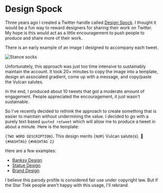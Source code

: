 # Design Spock

Three years ago I created a Twitter handle called [Design Spock](https://twitter.com/designspock). I thought it would be a fun way to reward designers for sharing their work on Twitter. My hope is this would act as a little encouragement to push people to produce and share more of their work.

There is an early example of an image I designed to accompany each tweet.

![Stance socks](https://pbs.twimg.com/media/DDQSbYJVwAAq8ET?format=jpg&name=medium)

Unfortunately, this approach was just too time intensive to sustainably maintain the account. It took 20+ minutes to copy the image into a template, design an associated gradient, come up with a message, and copy/paste the Vulcan salutes.

In the end, I produced about 10 tweets that got a moderate amount of engagement. People appreciated the encouragement, it just wasn't sustainable.

So I've recently decided to rethink the approach to create something that is easier to maintain without undermining the value. I decided to go with a purely text based `quoted retweet` which will allow me to produce a tweet in about a minute. Here is the template:

`{TWO WORD DESCRIPTION}`. This design merits `{NUM}` Vulcan salute(s). 🖖
`{#HASHTAG}` `{#HASHTAG 2}`

Here are a few examples:
- [Banksy Design](https://twitter.com/DesignSpock/status/1340472395241426944)
- [Statue Design](https://twitter.com/DesignSpock/status/1340410830249107457)
- [Brand Design](https://twitter.com/DesignSpock/status/1340689551610662912)

I believe this parody profile is considered fair use under copyright law. But if the Star Trek people aren't happy with this usage, I'll rebrand.
